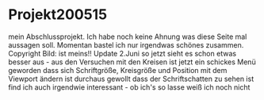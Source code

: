 # Projekt200515
mein Abschlussprojekt.
Ich habe noch keine Ahnung was diese Seite mal aussagen soll. Momentan bastel ich nur irgendwas schönes zusammen. Copyright Bild: ist meins!!
Update 2.Juni
so jetzt sieht es schon etwas besser aus - aus den Versuchen mit den Kreisen ist jetzt ein schickes Menü geworden
dass sich Schriftgröße, Kreisgröße und Position mit dem Viewport ändern ist durchaus gewollt
dass der Schriftschatten zu sehen ist find ich auch irgendwie interessant - ob ich's so lasse weiß ich noch nicht
